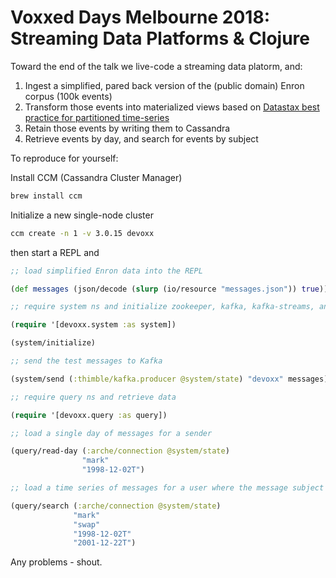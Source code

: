 # Voxxed Days Melbourne 2018: Streaming Data Platforms & Clojure

Toward the end of the talk we live-code a streaming data platorm, and:

1. Ingest a simplified, pared back version of the (public domain) Enron corpus (100k events)
2. Transform those events into materialized views based on [Datastax best practice for partitioned time-series](https://academy.datastax.com/resources/getting-started-time-series-data-modeling)
3. Retain those events by writing them to Cassandra
4. Retrieve events by day, and search for events by subject

To reproduce for yourself:

Install CCM (Cassandra Cluster Manager)

```bash
brew install ccm
```

Initialize a new single-node cluster

```bash
ccm create -n 1 -v 3.0.15 devoxx
```

then start a REPL and

```clojure
;; load simplified Enron data into the REPL

(def messages (json/decode (slurp (io/resource "messages.json")) true))

;; require system ns and initialize zookeeper, kafka, kafka-streams, and cassandra

(require '[devoxx.system :as system])

(system/initialize)

;; send the test messages to Kafka

(system/send (:thimble/kafka.producer @system/state) "devoxx" messages)

;; require query ns and retrieve data

(require '[devoxx.query :as query])

;; load a single day of messages for a sender

(query/read-day (:arche/connection @system/state)
                "mark" 
                "1998-12-02T")

;; load a time series of messages for a user where the message subject contained a specific word

(query/search (:arche/connection @system/state)
              "mark"
              "swap"
              "1998-12-02T"
              "2001-12-22T")
```

Any problems - shout.
